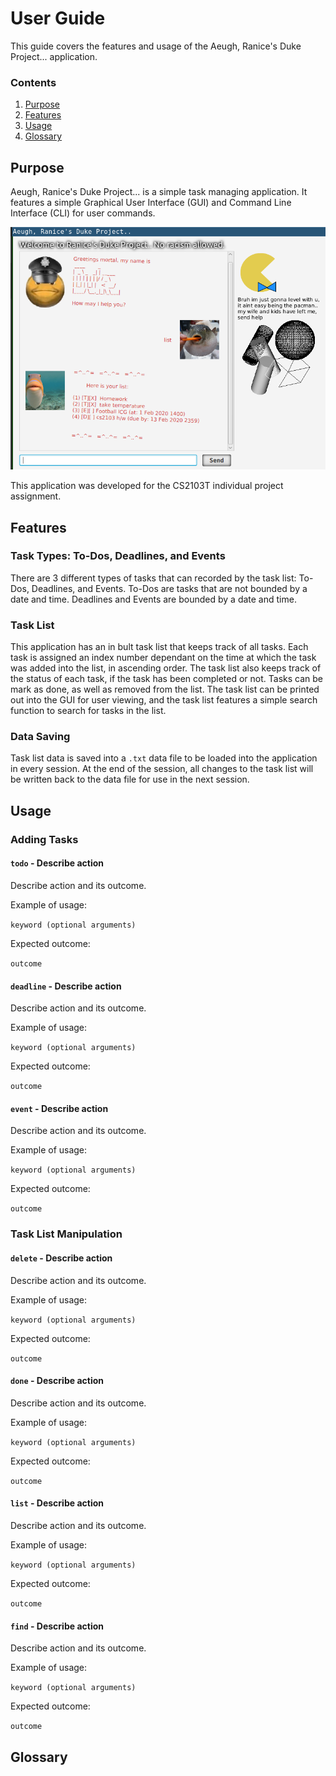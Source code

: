 # User Guide
This guide covers the features and usage of the Aeugh, Ranice's Duke Project... application.

### Contents
1. [Purpose]()
2. [Features]()
3. [Usage]()
4. [Glossary]()

## Purpose
Aeugh, Ranice's Duke Project... is a simple task managing application. It features a simple Graphical User Interface (GUI) and Command Line Interface (CLI) for user commands.

![](/docs/Ui.png/)

This application was developed for the CS2103T individual project assignment.


## Features 

### Task Types: To-Dos, Deadlines, and Events

There are 3 different types of tasks that can recorded by the task list: To-Dos, Deadlines, and Events. To-Dos are tasks that are not bounded by a date and time. Deadlines and Events are bounded by a date and time. 

### Task List 

This application has an in bult task list that keeps track of all tasks. Each task is assigned an index number dependant on the time at which the task was added into the list, in ascending order. The task list also keeps track of the status of each task, if the task has been completed or not. Tasks can be mark as done, as well as removed from the list. The task list can be printed out into the GUI for user viewing, and the task list features a simple search function to search for tasks in the list.

### Data Saving

Task list data is saved into a `.txt` data file to be loaded into the application in every session. At the end of the session, all changes to the task list will be written back to the data file for use in the next session.

## Usage

### Adding Tasks

#### `todo` - Describe action

Describe action and its outcome.

Example of usage: 

`keyword (optional arguments)`

Expected outcome:

`outcome`

#### `deadline` - Describe action

Describe action and its outcome.

Example of usage: 

`keyword (optional arguments)`

Expected outcome:

`outcome`

#### `event` - Describe action

Describe action and its outcome.

Example of usage: 

`keyword (optional arguments)`

Expected outcome:

`outcome`

### Task List Manipulation

#### `delete` - Describe action

Describe action and its outcome.

Example of usage: 

`keyword (optional arguments)`

Expected outcome:

`outcome`

#### `done` - Describe action

Describe action and its outcome.

Example of usage: 

`keyword (optional arguments)`

Expected outcome:

`outcome`

#### `list` - Describe action

Describe action and its outcome.

Example of usage: 

`keyword (optional arguments)`

Expected outcome:

`outcome`

#### `find` - Describe action

Describe action and its outcome.

Example of usage: 

`keyword (optional arguments)`

Expected outcome:

`outcome`

## Glossary
